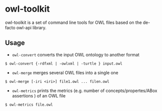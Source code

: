 owl-toolkit
===========

owl-toolkit is a set of command line tools for OWL files based on the
de-facto owl-api library.

Usage
----------

* `owl-convert` converts the input OWL ontology to another format

```console
$ owl-convert {-rdfxml | -owlxml | -turtle } input.owl
```

* `owl-merge` merges several OWL files into a single one

```console
$ owl-merge [-iri <iri>] file1.owl ... filen.owl
```

* `owl-metrics` prints the metrics (e.g. number of
  concepts/propertes/ABox assertions
  ) of an OWL file
  
```console
$ owl-metrics file.owl
```

